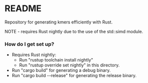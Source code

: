 # README #

Repository for generating kmers efficiently with Rust.

NOTE - requires Rust nightly due to the use of the std::simd module.



### How do I get set up? ###

* Requires Rust nightly:
    * Run "rustup toolchain install nightly"
    * Run "rustup override set nightly" in this directory.
* Run "cargo build" for generating a debug binary.
* Run "cargo build --release" for generating the release binary.
